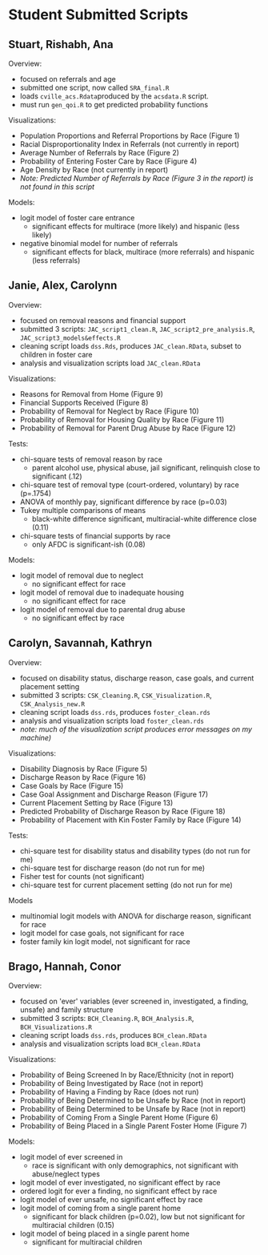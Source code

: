 
# Student Submitted Scripts

## Stuart, Rishabh, Ana

Overview:
  * focused on referrals and age
  * submitted one script, now called `SRA_final.R`
  * loads `cville_acs.Rdata`produced by the `acsdata.R` script. 
  * must run `gen_qoi.R` to get predicted probability functions
  
Visualizations: 
  * Population Proportions and Referral Proportions by Race (Figure 1)
  * Racial Disproportionality Index in Referrals (not currently in report)
  * Average Number of Referrals by Race (Figure 2)
  * Probability of Entering Foster Care by Race (Figure 4)
  * Age Density by Race (not currently in report)
  * *Note: Predicted Number of Referrals by Race (Figure 3 in the report) is not found in this script*
  
Models:
  * logit model of foster care entrance
    * significant effects for multirace (more likely) and hispanic (less likely)
  * negative binomial model for number of referrals
    * significant effects for black, multirace (more referrals) and hispanic (less referrals)
  
## Janie, Alex, Carolynn

Overview: 
  * focused on removal reasons and financial support
  * submitted 3 scripts: `JAC_script1_clean.R`, `JAC_script2_pre_analysis.R`, `JAC_script3_models&effects.R`
  * cleaning script loads `dss.Rds`, produces `JAC_clean.RData`, subset to children in foster care
  * analysis and visualization scripts load `JAC_clean.RData`
  
Visualizations: 
  * Reasons for Removal from Home (Figure 9)
  * Financial Supports Received (Figure 8)
  * Probability of Removal for Neglect by Race (Figure 10)
  * Probability of Removal for Housing Quality by Race (Figure 11)
  * Probability of Removal for Parent Drug Abuse by Race (Figure 12)
  
Tests:
  * chi-square tests of removal reason by race
    * parent alcohol use, physical abuse, jail significant, relinquish close to significant (.12)
  * chi-square test of removal type (court-ordered, voluntary) by race (p=.1754)
  * ANOVA of monthly pay, significant difference by race (p=0.03)
  * Tukey multiple comparisons of means 
    * black-white difference significant, multiracial-white difference close (0.11)
  * chi-square tests of financial supports by race
    * only AFDC is significant-ish (0.08)

Models:
  * logit model of removal due to neglect 
    * no significant effect for race
  * logit model of removal due to inadequate housing
    * no significant effect for race
  * logit model of removal due to parental drug abuse
    * no significant effect by race


## Carolyn, Savannah, Kathryn 

Overview: 
  * focused on disability status, discharge reason, case goals, and current placement setting
  * submitted 3 scripts: `CSK_Cleaning.R`, `CSK_Visualization.R`, `CSK_Analysis_new.R`
  * cleaning script loads `dss.rds`, produces `foster_clean.rds`
  * analysis and visualization scripts load `foster_clean.rds`
  * *note: much of the visualization script produces error messages on my machine)*

Visualizations: 
  * Disability Diagnosis by Race (Figure 5)
  * Discharge Reason by Race (Figure 16)
  * Case Goals by Race (Figure 15)
  * Case Goal Assignment and Discharge Reason (Figure 17)
  * Current Placement Setting by Race (Figure 13)
  * Predicted Probability of Discharge Reason by Race (Figure 18)
  * Probability of Placement with Kin Foster Family by Race (Figure 14)

Tests: 
  * chi-square test for disability status and disability types (do not run for me)
  * chi-square test for discharge reason (do not run for me)
  * Fisher test for counts (not significant)
  * chi-square test for current placement setting (do not run for me)
  
Models 
  * multinomial logit models with ANOVA for discharge reason, significant for race
  * logit model for case goals, not significant for race
  * foster family kin logit model, not significant for race

## Brago, Hannah, Conor

Overview: 
  * focused on 'ever' variables (ever screened in, investigated, a finding, unsafe) and family structure
  * submitted 3 scripts: `BCH_Cleaning.R`, `BCH_Analysis.R`, `BCH_Visualizations.R`
  * cleaning script loads `dss.rds`, produces `BCH_clean.RData`
  * analysis and visualization scripts load `BCH_clean.RData`
  
Visualizations: 
  * Probability of Being Screened In by Race/Ethnicity (not in report)
  * Probability of Being Investigated by Race (not in report)
  * Probability of Having a Finding by Race (does not run)
  * Probability of Being Determined to be Unsafe by Race (not in report)
  * Probability of Being Determined to be Unsafe by Race (not in report)
  * Probability of Coming From a Single Parent Home (Figure 6)
  * Probability of Being Placed in a Single Parent Foster Home (Figure 7)

Models: 
  * logit model of ever screened in
    * race is significant with only demographics, not significant with abuse/neglect types
  * logit model of ever investigated, no significant effect by race
  * ordered logit for ever a finding, no significant effect by race
  * logit model of ever unsafe, no significant effect by race
  * logit model of coming from a single parent home
    * significant for black children (p=0.02), low but not significant for multiracial children (0.15)
  * logit model of being placed in a single parent home
    * significant for multiracial children
  
















